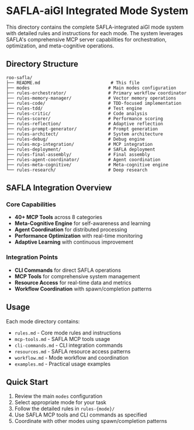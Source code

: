 # SAFLA-aiGI Integrated Mode System

This directory contains the complete SAFLA-integrated aiGI mode system with detailed rules and instructions for each mode. The system leverages SAFLA's comprehensive MCP server capabilities for orchestration, optimization, and meta-cognitive operations.

## Directory Structure

```
roo-safla/
├── README.md                           # This file
├── modes                              # Main modes configuration
├── rules-orchestrator/                # Primary workflow coordinator
├── rules-memory-manager/              # Vector memory operations
├── rules-code/                        # TDD-focused implementation
├── rules-tdd/                         # Test engine
├── rules-critic/                      # Code analysis
├── rules-scorer/                      # Performance scoring
├── rules-reflection/                  # Adaptive reflection
├── rules-prompt-generator/            # Prompt generation
├── rules-architect/                   # System architecture
├── rules-debug/                       # Debug engine
├── rules-mcp-integration/             # MCP integration
├── rules-deployment/                  # SAFLA deployment
├── rules-final-assembly/              # Final assembly
├── rules-agent-coordinator/           # Agent coordination
├── rules-meta-cognitive/              # Meta-cognitive engine
└── rules-research/                    # Deep research
```

## SAFLA Integration Overview

### Core Capabilities
- **40+ MCP Tools** across 8 categories
- **Meta-Cognitive Engine** for self-awareness and learning
- **Agent Coordination** for distributed processing
- **Performance Optimization** with real-time monitoring
- **Adaptive Learning** with continuous improvement

### Integration Points
- **CLI Commands** for direct SAFLA operations
- **MCP Tools** for comprehensive system management
- **Resource Access** for real-time data and metrics
- **Workflow Coordination** with spawn/completion patterns

## Usage

Each mode directory contains:
- `rules.md` - Core mode rules and instructions
- `mcp-tools.md` - SAFLA MCP tools usage
- `cli-commands.md` - CLI integration commands
- `resources.md` - SAFLA resource access patterns
- `workflow.md` - Mode workflow and coordination
- `examples.md` - Practical usage examples

## Quick Start

1. Review the main `modes` configuration
2. Select appropriate mode for your task
3. Follow the detailed rules in `rules-{mode}/`
4. Use SAFLA MCP tools and CLI commands as specified
5. Coordinate with other modes using spawn/completion patterns